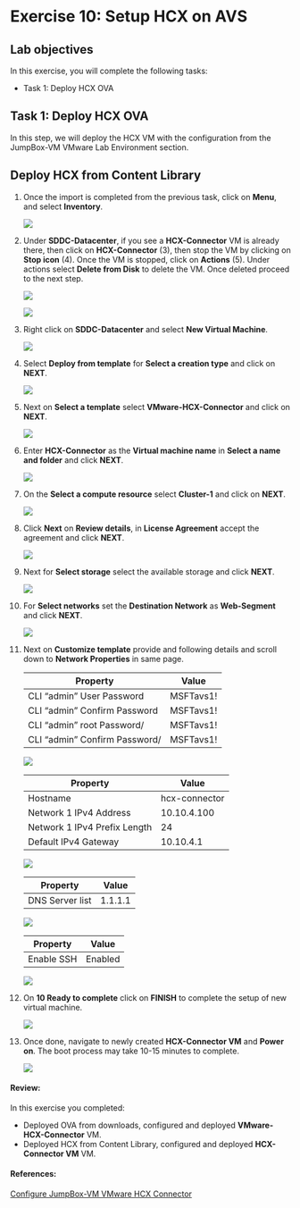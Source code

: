 # Exercise 10: Setup HCX on AVS 

## Lab objectives

In this exercise, you will complete the following tasks:

+ Task 1: Deploy HCX OVA

## Task 1: Deploy HCX OVA

In this step, we will deploy the HCX VM with the configuration from the JumpBox-VM VMware Lab Environment section.

## Deploy HCX from Content Library

1. Once the import is completed from the previous task, click on **Menu**, and select **Inventory**. 

    ![](../Images/Mod2Task4Pic1.png)
   
2. Under **SDDC-Datacenter**, if you see a **HCX-Connector** VM is already there, then click on **HCX-Connector** (3), then stop the VM by clicking on **Stop icon** (4). Once the VM is stopped, click on **Actions** (5). Under actions select **Delete from Disk** to delete the VM. Once deleted proceed to the next step.

    ![](../Images/stophcxvm.png) 

    ![](../Images/Delete-HCX-ConnectorVM.png) 

3. Right click on **SDDC-Datacenter** and select **New Virtual Machine**.

    ![](../Images/Mod2Task4Pic2.png)
   
4. Select **Deploy from template** for **Select a creation type** and click on **NEXT**.

    ![](../Images/Mod2Task4Pic3.png)
    
5. Next on **Select a template** select **VMware-HCX-Connector** and click on **NEXT**.    

    ![](../Images/Mod2Task4Pic4.1.png)
    
6. Enter **HCX-Connector** as the **Virtual machine name** in **Select a name and folder** and click **NEXT**.  

    ![](../Images/Mod2Task4Pic5.png) 
     
7. On the **Select a compute resource** select **Cluster-1** and click on **NEXT**.

    ![](../Images/Mod2Task4Pic6.png)
     
8. Click **Next** on **Review details**, in **License Agreement** accept the agreement and click **NEXT**.

   ![](../Images/10.7.png)

9. Next for **Select storage** select the available storage and click **NEXT**.

    ![](../Images/Mod2Task4Pic8.png)
  
10. For **Select networks** set the **Destination Network** as **Web-Segment** and click **NEXT**.
  
    ![](../Images/Mod2Task4Pic9.png)

11.  Next on **Customize template** provide and following details and scroll down to **Network Properties** in same page.

       |Property| Value| 
       |---|---|
       |CLI “admin” User Password| MSFTavs1!|
       |CLI “admin” Confirm Password| MSFTavs1!|
       |CLI “admin” root Password/| MSFTavs1!|
       |CLI “admin” Confirm Password/| MSFTavs1!|
 
     ![](../Images/Mod2Task4Pic10.1.png)

       |Property| Value| 
       |---|---|
       |Hostname| hcx-connector|
       |Network 1 IPv4 Address| 10.10.4.100|
       |Network 1 IPv4 Prefix Length| 24|
       |Default IPv4 Gateway| 10.10.4.1|
     
       ![](../Images/Mod2Task4Pic10.2.png)

       |Property| Value| 
       |---|---|
       |DNS Server list| 1.1.1.1|

      ![](../Images/Mod2Task4Pic10.3.png)

       |Property| Value| 
       |---|---|
       |Enable SSH| Enabled|
    
      ![](../Images/Mod2Task4Pic10.4.png)
   
12. On **10 Ready to complete** click on **FINISH** to complete the setup of new virtual machine.

     ![](../Images/Mod2Task4Pic11.png)
   
13. Once done, navigate to newly created **HCX-Connector VM** and **Power on**. The boot process may take 10-15 minutes to complete.   

     ![](../Images/Mod2Task4Pic12.png)
     
#### Review:

In this exercise you completed:

- Deployed OVA from downloads, configured and deployed **VMware-HCX-Connector** VM. 
- Deployed HCX from Content Library, configured and deployed **HCX-Connector VM** VM. 

#### References:

[Configure JumpBox-VM VMware HCX Connector](https://learn.microsoft.com/en-us/azure/azure-vmware/configure-vmware-hcx)
